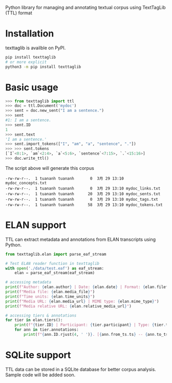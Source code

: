 Python library for managing and annotating textual corpus using TextTagLib (TTL) format

# Installation

texttaglib is availble on PyPI.
```bash
pip install texttaglib
# or more explicit
python3 -m pip install texttaglib
```

# Basic usage
```python
>>> from texttaglib import ttl
>>> doc = ttl.Document('mydoc')
>>> sent = doc.new_sent("I am a sentence.")
>>> sent
#1: I am a sentence.
>>> sent.ID
1
>>> sent.text
'I am a sentence.'
>>> sent.import_tokens(["I", "am", "a", "sentence", "."])
>>> >>> sent.tokens
[`I`<0:1>, `am`<2:4>, `a`<5:6>, `sentence`<7:15>, `.`<15:16>]
>>> doc.write_ttl()
```

The script above will generate this corpus
```
-rw-rw-r--.  1 tuananh tuananh       0  3月 29 13:10 mydoc_concepts.txt
-rw-rw-r--.  1 tuananh tuananh       0  3月 29 13:10 mydoc_links.txt
-rw-rw-r--.  1 tuananh tuananh      20  3月 29 13:10 mydoc_sents.txt
-rw-rw-r--.  1 tuananh tuananh       0  3月 29 13:10 mydoc_tags.txt
-rw-rw-r--.  1 tuananh tuananh      58  3月 29 13:10 mydoc_tokens.txt
```

# ELAN support
TTL can extract metadata and annotations from ELAN transcripts using Python.
``` python
from texttaglib.elan import parse_eaf_stream

# Test ELAN reader function in texttaglib
with open('./data/test.eaf') as eaf_stream:
    elan = parse_eaf_stream(eaf_stream)

# accessing metadata
print(f"Author: {elan.author} | Date: {elan.date} | Format: {elan.fileformat} | Version: {elan.version}")
print(f"Media file: {elan.media_file}")
print(f"Time units: {elan.time_units}")
print(f"Media URL: {elan.media_url} | MIME type: {elan.mime_type}")
print(f"Media relative URL: {elan.relative_media_url}")

# accessing tiers & annotations
for tier in elan.tiers():
    print(f"{tier.ID} | Participant: {tier.participant} | Type: {tier.type_ref}")
    for ann in tier.annotations:
        print(f"{ann.ID.rjust(4, ' ')}. [{ann.from_ts.ts} -- {ann.to_ts.ts}] {ann.value}")
```

# SQLite support
TTL data can be stored in a SQLite database for better corpus analysis.
Sample code will be added soon.
